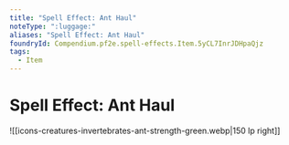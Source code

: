 ```yaml
---
title: "Spell Effect: Ant Haul"
noteType: ":luggage:"
aliases: "Spell Effect: Ant Haul"
foundryId: Compendium.pf2e.spell-effects.Item.5yCL7InrJDHpaQjz
tags:
  - Item
---
```


# Spell Effect: Ant Haul
![[icons-creatures-invertebrates-ant-strength-green.webp|150 lp right]]
